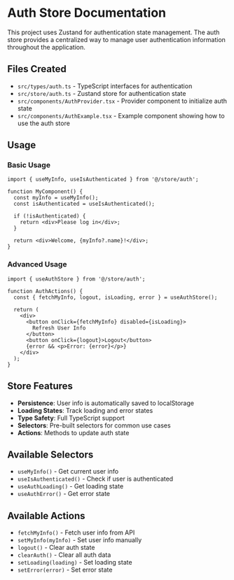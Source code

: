 # Auth Store Documentation

This project uses Zustand for authentication state management. The auth store provides a centralized way to manage user authentication information throughout the application.

## Files Created

- `src/types/auth.ts` - TypeScript interfaces for authentication
- `src/store/auth.ts` - Zustand store for authentication state
- `src/components/AuthProvider.tsx` - Provider component to initialize auth state
- `src/components/AuthExample.tsx` - Example component showing how to use the auth store

## Usage

### Basic Usage

```tsx
import { useMyInfo, useIsAuthenticated } from '@/store/auth';

function MyComponent() {
  const myInfo = useMyInfo();
  const isAuthenticated = useIsAuthenticated();

  if (!isAuthenticated) {
    return <div>Please log in</div>;
  }

  return <div>Welcome, {myInfo?.name}!</div>;
}
```

### Advanced Usage

```tsx
import { useAuthStore } from '@/store/auth';

function AuthActions() {
  const { fetchMyInfo, logout, isLoading, error } = useAuthStore();

  return (
    <div>
      <button onClick={fetchMyInfo} disabled={isLoading}>
        Refresh User Info
      </button>
      <button onClick={logout}>Logout</button>
      {error && <p>Error: {error}</p>}
    </div>
  );
}
```

## Store Features

- **Persistence**: User info is automatically saved to localStorage
- **Loading States**: Track loading and error states
- **Type Safety**: Full TypeScript support
- **Selectors**: Pre-built selectors for common use cases
- **Actions**: Methods to update auth state

## Available Selectors

- `useMyInfo()` - Get current user info
- `useIsAuthenticated()` - Check if user is authenticated
- `useAuthLoading()` - Get loading state
- `useAuthError()` - Get error state

## Available Actions

- `fetchMyInfo()` - Fetch user info from API
- `setMyInfo(myInfo)` - Set user info manually
- `logout()` - Clear auth state
- `clearAuth()` - Clear all auth data
- `setLoading(loading)` - Set loading state
- `setError(error)` - Set error state





